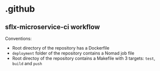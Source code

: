 # .github

## sflx-microservice-ci workflow

Conventions:

* Root directory of the repository has a Dockerfile
* `deployment` folder of the repository contains a Nomad job file
* Root directoy of the repository contains a Makefile with 3 targets: `test`, `build` and `push`
